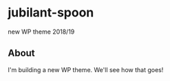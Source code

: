 # jubilant-spoon
new WP theme 2018/19

## About
I'm building a new WP theme. We'll see how that goes!
